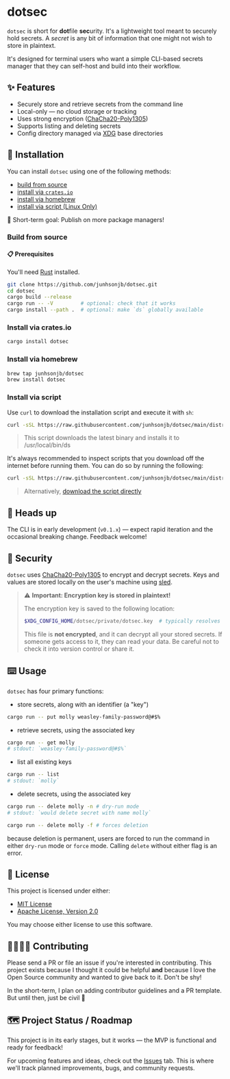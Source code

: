 # dotsec

`dotsec` is short for **dot**file **sec**urity. It's a lightweight tool meant to securely hold secrets. A *secret* is any bit of information that one might not wish to store in plaintext.

It's designed for terminal users who want a simple CLI-based secrets manager that they can self-host and build into their workflow.

## ✨ Features
- Securely store and retrieve secrets from the command line
- Local-only — no cloud storage or tracking
- Uses strong encryption ([ChaCha20-Poly1305](https://github.com/RustCrypto/AEADs/tree/master/chacha20poly1305))
- Supports listing and deleting secrets
- Config directory managed via [XDG](https://specifications.freedesktop.org/basedir-spec/latest/) base directories

## 💾 Installation

You can install `dotsec` using one of the following methods:
- [build from source](#build-from-source)
- [install via `crates.io`](#install-via-cratesio)
- [install via homebrew](#install-via-homebrew)
- [install via script (Linux Only)](#install-via-script)

🥅 Short-term goal: Publish on more package managers!

### Build from source

#### 📋 Prerequisites
You'll need [Rust](https://www.rust-lang.org/tools/install) installed.

```sh
git clone https://github.com/junhsonjb/dotsec.git
cd dotsec
cargo build --release
cargo run -- -V         # optional: check that it works
cargo install --path .  # optional: make `ds` globally available
```

### Install via crates.io
```sh
cargo install dotsec
```

### Install via homebrew
```sh
brew tap junhsonjb/dotsec
brew install dotsec
```

### Install via script
Use `curl` to download the installation script and execute it with `sh`:
```sh
curl -sSL https://raw.githubusercontent.com/junhsonjb/dotsec/main/distribution/install.sh | sh
```
> This script downloads the latest binary and installs it to /usr/local/bin/ds

It's always recommended to inspect scripts that you download off the internet before running them. You can do so by running the following:
```sh
curl -sSL https://raw.githubusercontent.com/junhsonjb/dotsec/main/distribution/install.sh | less
```
> Alternatively, [download the script directly](./distribution/install.sh)

## 🧠 Heads up
The CLI is in early development (`v0.1.x`) — expect rapid iteration and the occasional breaking change. Feedback welcome!

## 🔐 Security
`dotsec` uses [ChaCha20-Poly1305](https://github.com/RustCrypto/AEADs/tree/master/chacha20poly1305) to encrypt and decrypt secrets. Keys and values are stored locally on the user's machine using [sled](https://github.com/spacejam/sled).

> ⚠️ **Important: Encryption key is stored in plaintext!**
>
> The encryption key is saved to the following location:
> ```sh
> $XDG_CONFIG_HOME/dotsec/private/dotsec.key  # typically resolves to ~/.config/dotsec/private/dotsec.key
> ```
> This file is **not encrypted**, and it can decrypt all your stored secrets. If someone gets access to it, they can read your data. Be careful not to check it into version control or share it.

## ⌨️ Usage

`dotsec` has four primary functions:
- store secrets, along with an identifier (a "key")
```sh
cargo run -- put molly weasley-family-password@#$%
```
- retrieve secrets, using the associated key
```sh
cargo run -- get molly
# stdout: `weasley-family-password@#$%`
```
- list all existing keys
```sh
cargo run -- list
# stdout: `molly`
```
- delete secrets, using the associated key
```sh
cargo run -- delete molly -n # dry-run mode
# stdout: `would delete secret with name molly`

cargo run -- delete molly -f # forces deletion
```
because deletion is permanent, users are forced to run the command in either `dry-run` mode or `force` mode. Calling `delete` without either flag is an error.

## 🪪 License

This project is licensed under either:

- [MIT License](./LICENSE-MIT)
- [Apache License, Version 2.0](./LICENSE-APACHE)

You may choose either license to use this software.

## 🫱🏽‍🫲🏿 Contributing
Please send a PR or file an issue if you're interested in contributing. This project exists because I thought it could be helpful **and** because I love the Open Source community and wanted to give back to it. Don't be shy!

In the short-term, I plan on adding contributor guidelines and a PR template. But until then, just be civil 🙂

## 🗺️ Project Status / Roadmap
This project is in its early stages, but it works — the MVP is functional and ready for feedback!

For upcoming features and ideas, check out the [Issues](https://github.com/junhsonjb/dotsec/issues) tab. This is where we'll track planned improvements, bugs, and community requests.

